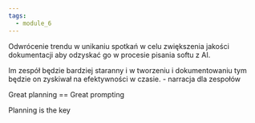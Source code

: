 ```yaml
---
tags:
  - module_6
---
```


Odwrócenie trendu w unikaniu spotkań w celu zwiększenia jakości dokumentacji aby odzyskać go w procesie pisania softu z AI.

Im zespół będzie bardziej staranny i w tworzeniu i dokumentowaniu tym będzie on zyskiwał na efektywności w czasie. - narracja dla zespołów

Great planning == Great prompting

Planning is the key           